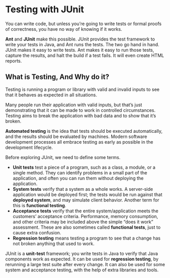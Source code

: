 # Testing with JUnit

You can write code, but unless you’re going to write tests or formal proofs of correctness, you have no way of knowing if it works.

**Ant** and **JUnit** make this possible. JUnit provides the test framework to write your tests in Java, and Ant runs the tests. The two go hand in hand. JUnit makes it easy to write tests. Ant makes it easy to run those tests, capture the results, and halt the build if a test fails. It will even create HTML reports.

## What is Testing, And Why do it?

Testing is running a program or library with valid and invalid inputs to see that it behaves as expected in all situations.

Many people run their application with valid inputs, but that’s just demonstrating that it can be made to work in controlled circumstances. Testing aims to break the application with bad data and to show that it’s broken.

**Automated testing** is the idea that tests should be executed automatically, and the results should be evaluated by machines. Modern software development processes all embrace testing as early as possible in the development lifecycle.

Before exploring JUnit, we need to define some terms.

- **Unit tests** test a piece of a program, such as a class, a module, or a single method. They can identify problems in a small part of the application, and often you can run them without deploying the application.
- **System tests** verify that a system as a whole works. A server-side application would be deployed first; the tests would be run against that **deployed system**, and may simulate client behavior. Another term for this is **functional testing**.
- **Acceptance tests** verify that the entire system/application meets the customers’ acceptance criteria. Performance, memory consumption, and other criteria may be included above the simple “does it work” assessment. These are also sometimes called **functional tests**, just to cause extra confusion.
- **Regression testing** means testing a program to see that a change has not broken anything that used to work.

JUnit is a **unit-test** framework; you write tests in Java to verify that Java components work as expected. It can be used for **regression testing**, by rerunning a large test suite after every change. It can also be used for some system and acceptance testing, with the help of extra libraries and tools.
